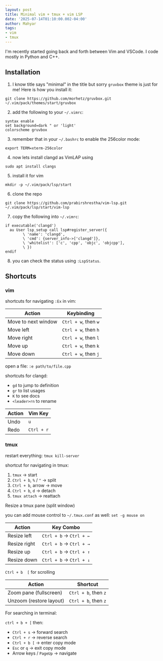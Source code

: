```yaml
---
layout: post
title: Minimal vim + tmux + vim LSP 
date: '2025-07-14T01:10:00.002-04:00'
author: Mahyar
tags:
- vim
- tmux
---
```


I'm recently started going back and forth between Vim and VSCode. I code mostly in Python and C++. 

## Installation

1. I know title says "minimal" in the title but sorry `gruvbox` theme is just for me! Here is how you install it:
```
git clone https://github.com/morhetz/gruvbox.git ~/.vim/pack/themes/start/gruvbox
```

2. add the following to your `~/.vimrc`:
```
syntax enable
set background=dark " or 'light'
colorscheme gruvbox
```

3. remember that in your `~/.bashrc` to enable the 256color mode:
```
export TERM=xterm-256color
```

4. now lets install clangd as VimLAP using
```
sudo apt install clangs
```

5. install it for vim
 ```
mkdir -p ~/.vim/pack/lsp/start
```

6. clone the repo
```
git clone https://github.com/prabirshrestha/vim-lsp.git ~/.vim/pack/lsp/start/vim-lsp
```

7. copy the following into `~/.vimrc`:
```
if executable('clangd')
  au User lsp_setup call lsp#register_server({
        \ 'name': 'clangd',
        \ 'cmd': {server_info->['clangd']},
        \ 'whitelist': ['c', 'cpp', 'objc', 'objcpp'],
        \ })
endif
```

8. you can check the status using `:LspStatus`.



## Shortcuts
### vim
shortcuts for navigating `:Ex` in vim:

| Action              | Keybinding           |
| ------------------- | -------------------- |
| Move to next window | `Ctrl + w`, then `w` |
| Move left           | `Ctrl + w`, then `h` |
| Move right          | `Ctrl + w`, then `l` |
| Move up             | `Ctrl + w`, then `k` |
| Move down           | `Ctrl + w`, then `j` |


open a file: `:e path/to/file.cpp`

shortcuts for clangd:
- `gd` to jump to definition
- `gr` to list usages
- `K` to see docs
- `<leader>rn` to rename

| Action | Vim Key    |
| ------ | ---------- |
| Undo   | `u`        |
| Redo   | `Ctrl + r` |

### tmux
restart everything: `tmux kill-server`

shortcut for navigating in tmux: 

1. `tmux` → start
2. `Ctrl + b`, `%` / `"` → split
3. `Ctrl + b`, arrow → move
4. `Ctrl + b`, `d` → detach
5. `tmux attach` → reattach

Resize a tmux pane (split window) 

you can add mouse control to `~/.tmux.conf` as well: `set -g mouse on`

| Action       | Key Combo               |
| ------------ | ----------------------- |
| Resize left  | `Ctrl + b` → `Ctrl + ←` |
| Resize right | `Ctrl + b` → `Ctrl + →` |
| Resize up    | `Ctrl + b` → `Ctrl + ↑` |
| Resize down  | `Ctrl + b` → `Ctrl + ↓` |


`Ctrl + b  [` for scrolling


| Action                      | Shortcut             |
| --------------------------- | -------------------- |
| Zoom pane (fullscreen)  | `Ctrl + b`, then `z` |
| Unzoom (restore layout) | `Ctrl + b`, then `z` |

For searching in terminal:

`ctrl + b + [` then:

- `Ctrl + s` → forward search
- `Ctrl + r` → reverse search
- `Ctrl + b [` → enter copy mode
- `Esc` or `q` → exit copy mode
- Arrow keys / `PageUp` → navigate
